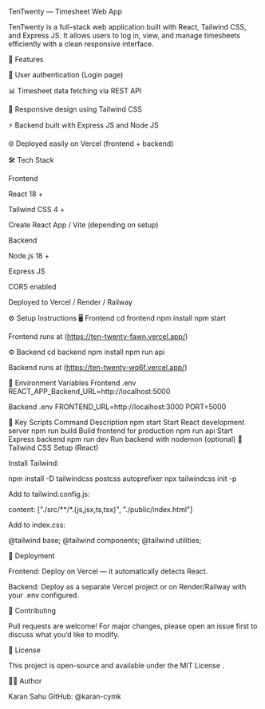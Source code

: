 TenTwenty — Timesheet Web App

TenTwenty is a full-stack web application built with React, Tailwind CSS, and Express JS.
It allows users to log in, view, and manage timesheets efficiently with a clean responsive interface.

🚀 Features

🔐 User authentication (Login page)

📊 Timesheet data fetching via REST API

🎨 Responsive design using Tailwind CSS

⚡ Backend built with Express JS and Node JS

🌐 Deployed easily on Vercel (frontend + backend)

🛠️ Tech Stack

Frontend

React 18 +

Tailwind CSS 4 +

Create React App / Vite (depending on setup)

Backend

Node.js 18 +

Express JS

CORS enabled

Deployed to Vercel / Render / Railway


⚙️ Setup Instructions
🖥️ Frontend
cd frontend
npm install
npm start


Frontend runs at (https://ten-twenty-fawn.vercel.app/)

⚙️ Backend
cd backend
npm install
npm run api


Backend runs at (https://ten-twenty-wq6f.vercel.app/)

🔧 Environment Variables
Frontend .env
REACT_APP_Backend_URL=http://localhost:5000

Backend .env
FRONTEND_URL=http://localhost:3000
PORT=5000

🧠 Key Scripts
Command	Description
npm start	Start React development server
npm run build	Build frontend for production
npm run api	Start Express backend
npm run dev	Run backend with nodemon (optional)
💅 Tailwind CSS Setup (React)

Install Tailwind:

npm install -D tailwindcss postcss autoprefixer
npx tailwindcss init -p


Add to tailwind.config.js:

content: ["./src/**/*.{js,jsx,ts,tsx}", "./public/index.html"]


Add to index.css:

@tailwind base;
@tailwind components;
@tailwind utilities;

🧩 Deployment

Frontend:
Deploy on Vercel
 — it automatically detects React.

Backend:
Deploy as a separate Vercel project or on Render/Railway with your .env configured.

🤝 Contributing

Pull requests are welcome!
For major changes, please open an issue first to discuss what you’d like to modify.

📜 License

This project is open-source and available under the MIT License
.

👨‍💻 Author

Karan Sahu
GitHub: @karan-cymk

